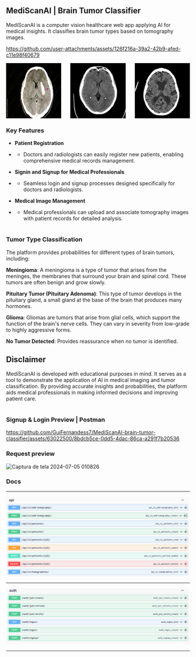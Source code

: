 ## MediScanAI | Brain Tumor Classifier

MediScanAI is a computer vision healthcare web app applying AI for medical insights. It classifies brain tumor types based on tomography images.

https://github.com/user-attachments/assets/126f216a-39a2-42b9-afed-c11e98f40679

<div style="display: flex; justify-content: space-between;">
    <img src="media/brain/brain1.jpg" alt="Tomograhpy" style="width: 30%; height: auto;">
    <img src="media/brain/brain2.jpg" alt="Tomography 2" style="width: 30%;">
    <img src="media/brain/brain3.jpg" alt="Tomography 3" style="width: 30%;">
</div>

### Key Features

- **Patient Registration**

- - Doctors and radiologists can easily register new patients, enabling comprehensive medical records management.

- **Signin and Signup for Medical Professionals**

- - Seamless login and signup processes designed specifically for doctors and radiologists.

- **Medical Image Management**

- - Medical professionals can upload and associate tomography images with patient records for detailed analysis.

#

### **Tumor Type Classification**

The platform provides probabilities for different types of brain tumors, including:

**Meningioma**: A meningioma is a type of tumor that arises from the meninges, the membranes that surround your brain and spinal cord. These tumors are often benign and grow slowly.

**Pituitary Tumor (Pituitary Adenoma)**: This type of tumor develops in the pituitary gland, a small gland at the base of the brain that produces many hormones.

**Glioma**: Gliomas are tumors that arise from glial cells, which support the function of the brain's nerve cells. They can vary in severity from low-grade to highly aggressive forms.

**No Tumor Detected**: Provides reassurance when no tumor is identified.

## Disclaimer

MediScanAI is developed with educational purposes in mind. It serves as a tool to demonstrate the application of AI in medical imaging and tumor classification. By providing accurate insights and probabilities, the platform aids medical professionals in making informed decisions and improving patient care.

#

### Signup & Login Preview | Postman

https://github.com/GuiFernandess7/MediScanAI-brain-tumor-classifier/assets/63022500/8bdcb5ce-0dd5-4dac-86ca-a291f7b20536

### Request preview

<img width="623" alt="Captura de tela 2024-07-05 010826" src="https://github.com/GuiFernandess7/MediScanAI-brain-tumor-classifier/assets/63022500/26dc3745-5aec-4041-921a-ff246dc59983">

### Docs

<hr>

![image info](media/docs/swagger-mediscanai.png)

<hr>

![image info](media/docs/auth-swagger.png)

<hr>
